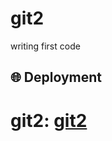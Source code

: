 # git2
writing first code
## 🌐 Deployment


<h1><strong>git2:</strong> <a href="https://64be28f1846f6e32f239560b--lively-bienenstitch-d05eb7.netlify.app/">git2</a></h1>

